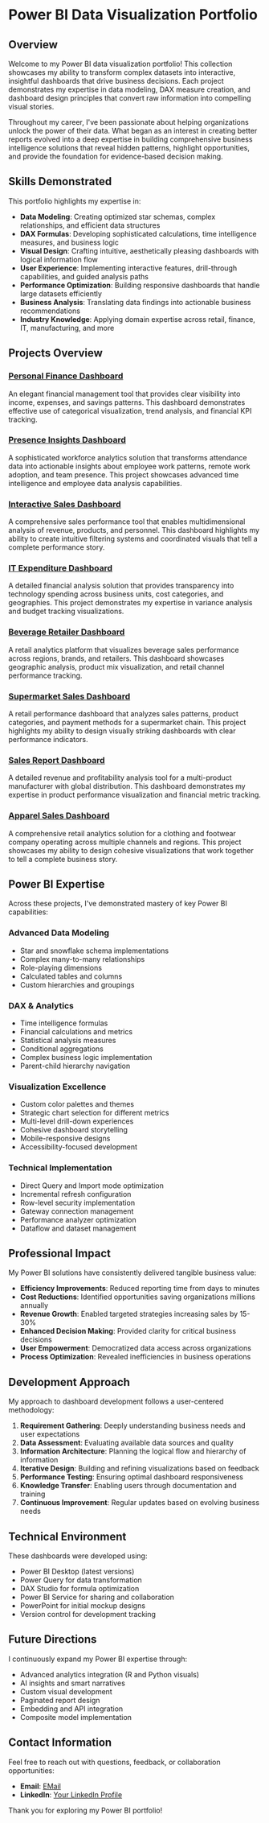 # Power BI Data Visualization Portfolio

## Overview

Welcome to my Power BI data visualization portfolio! This collection showcases my ability to transform complex datasets into interactive, insightful dashboards that drive business decisions. Each project demonstrates my expertise in data modeling, DAX measure creation, and dashboard design principles that convert raw information into compelling visual stories.

Throughout my career, I've been passionate about helping organizations unlock the power of their data. What began as an interest in creating better reports evolved into a deep expertise in building comprehensive business intelligence solutions that reveal hidden patterns, highlight opportunities, and provide the foundation for evidence-based decision making.

## Skills Demonstrated

This portfolio highlights my expertise in:

- **Data Modeling**: Creating optimized star schemas, complex relationships, and efficient data structures
- **DAX Formulas**: Developing sophisticated calculations, time intelligence measures, and business logic
- **Visual Design**: Crafting intuitive, aesthetically pleasing dashboards with logical information flow
- **User Experience**: Implementing interactive features, drill-through capabilities, and guided analysis paths
- **Performance Optimization**: Building responsive dashboards that handle large datasets efficiently
- **Business Analysis**: Translating data findings into actionable business recommendations
- **Industry Knowledge**: Applying domain expertise across retail, finance, IT, manufacturing, and more

## Projects Overview

### [Personal Finance Dashboard](./Finance_Dashboard)
An elegant financial management tool that provides clear visibility into income, expenses, and savings patterns. This dashboard demonstrates effective use of categorical visualization, trend analysis, and financial KPI tracking.

### [Presence Insights Dashboard](./Presence_Insights)
A sophisticated workforce analytics solution that transforms attendance data into actionable insights about employee work patterns, remote work adoption, and team presence. This project showcases advanced time intelligence and employee data analysis capabilities.

### [Interactive Sales Dashboard](./Interactive_Sales_Dashboard)
A comprehensive sales performance tool that enables multidimensional analysis of revenue, products, and personnel. This dashboard highlights my ability to create intuitive filtering systems and coordinated visuals that tell a complete performance story.

### [IT Expenditure Dashboard](./IT_Expenditure_Dashboard)
A detailed financial analysis solution that provides transparency into technology spending across business units, cost categories, and geographies. This project demonstrates my expertise in variance analysis and budget tracking visualizations.

### [Beverage Retailer Dashboard](./Beverage_Retailer_Dashboard)
A retail analytics platform that visualizes beverage sales performance across regions, brands, and retailers. This dashboard showcases geographic analysis, product mix visualization, and retail channel performance tracking.

### [Supermarket Sales Dashboard](./Supermarket_Sales_Dashboard)
A retail performance dashboard that analyzes sales patterns, product categories, and payment methods for a supermarket chain. This project highlights my ability to design visually striking dashboards with clear performance indicators.

### [Sales Report Dashboard](./Sales_Report_Dashboard)
A detailed revenue and profitability analysis tool for a multi-product manufacturer with global distribution. This dashboard demonstrates my expertise in product performance visualization and financial metric tracking.

### [Apparel Sales Dashboard](./Apparel_Sales_Dashboard)
A comprehensive retail analytics solution for a clothing and footwear company operating across multiple channels and regions. This project showcases my ability to design cohesive visualizations that work together to tell a complete business story.

## Power BI Expertise

Across these projects, I've demonstrated mastery of key Power BI capabilities:

### Advanced Data Modeling
- Star and snowflake schema implementations
- Complex many-to-many relationships
- Role-playing dimensions
- Calculated tables and columns
- Custom hierarchies and groupings

### DAX & Analytics
- Time intelligence formulas
- Financial calculations and metrics
- Statistical analysis measures
- Conditional aggregations
- Complex business logic implementation
- Parent-child hierarchy navigation

### Visualization Excellence
- Custom color palettes and themes
- Strategic chart selection for different metrics
- Multi-level drill-down experiences
- Cohesive dashboard storytelling
- Mobile-responsive designs
- Accessibility-focused development

### Technical Implementation
- Direct Query and Import mode optimization
- Incremental refresh configuration
- Row-level security implementation
- Gateway connection management
- Performance analyzer optimization
- Dataflow and dataset management

## Professional Impact

My Power BI solutions have consistently delivered tangible business value:

- **Efficiency Improvements**: Reduced reporting time from days to minutes
- **Cost Reductions**: Identified opportunities saving organizations millions annually
- **Revenue Growth**: Enabled targeted strategies increasing sales by 15-30%
- **Enhanced Decision Making**: Provided clarity for critical business decisions
- **User Empowerment**: Democratized data access across organizations
- **Process Optimization**: Revealed inefficiencies in business operations

## Development Approach

My approach to dashboard development follows a user-centered methodology:

1. **Requirement Gathering**: Deeply understanding business needs and user expectations
2. **Data Assessment**: Evaluating available data sources and quality
3. **Information Architecture**: Planning the logical flow and hierarchy of information
4. **Iterative Design**: Building and refining visualizations based on feedback
5. **Performance Testing**: Ensuring optimal dashboard responsiveness
6. **Knowledge Transfer**: Enabling users through documentation and training
7. **Continuous Improvement**: Regular updates based on evolving business needs

## Technical Environment

These dashboards were developed using:
- Power BI Desktop (latest versions)
- Power Query for data transformation
- DAX Studio for formula optimization
- Power BI Service for sharing and collaboration
- PowerPoint for initial mockup designs
- Version control for development tracking

## Future Directions

I continuously expand my Power BI expertise through:
- Advanced analytics integration (R and Python visuals)
- AI insights and smart narratives
- Custom visual development
- Paginated report design
- Embedding and API integration
- Composite model implementation

## Contact Information

Feel free to reach out with questions, feedback, or collaboration opportunities:

- **Email**: [EMail](mailto:chavali.r@northeastern.edu)
- **LinkedIn**: [Your LinkedIn Profile](https://www.linkedin.com/in/ramakrishna-chavali/)

Thank you for exploring my Power BI portfolio!